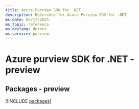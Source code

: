 ```yaml
---
title: Azure Purview SDK for .NET
description: Reference for Azure Purview SDK for .NET
ms.date: 03/17/2025
ms.topic: reference
ms.devlang: dotnet
ms.service: purview
---
```

# Azure purview SDK for .NET - preview
## Packages - preview
[!INCLUDE [packages](purview-index.md)]